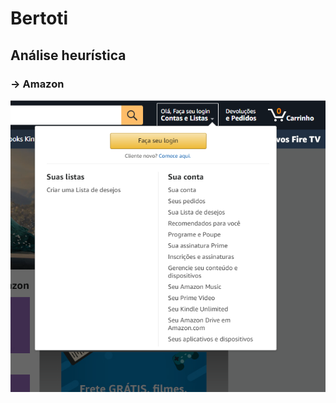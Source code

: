 # Bertoti

## Análise heurística
### -> Amazon

![](https://github.com/fabiaalv3s/Bertoti/blob/main/IHC/imagens/sad.png)
